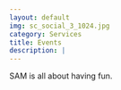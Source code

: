 ```yaml
---
layout: default
img: sc_social_3_1024.jpg
category: Services
title: Events
description: |
---
```

  SAM is all about having fun.
